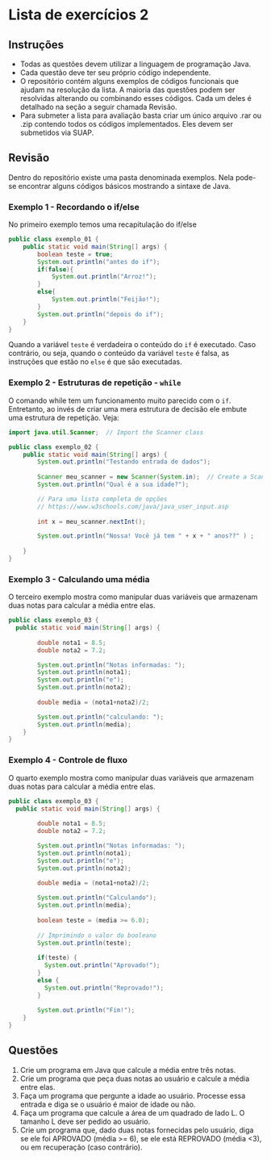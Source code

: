 # Lista de exercícios 2

## Instruções

* Todas as questões devem utilizar a linguagem de programação Java.
* Cada questão deve ter seu próprio código independente.
* O repositório contém alguns exemplos de códigos funcionais que ajudam na resolução da lista. A maioria das questões podem ser resolvidas alterando ou combinando esses códigos. Cada um deles é detalhado na seção a seguir chamada Revisão.
* Para submeter a lista para avaliação basta criar um único arquivo .rar ou .zip contendo todos os códigos implementados. Eles devem ser submetidos via SUAP.
 
## Revisão 

Dentro do repositório existe uma pasta denominada exemplos. Nela pode-se encontrar alguns códigos básicos mostrando a sintaxe de Java.

### Exemplo 1 - Recordando o if/else

No primeiro exemplo temos uma recapitulação do if/else
```java
public class exemplo_01 {
    public static void main(String[] args) {        
        boolean teste = true;
        System.out.println("antes do if");
        if(false){
            System.out.println("Arroz!");
        }
        else{
            System.out.println("Feijão!");  
        }
        System.out.println("depois do if");
    }
}
```

Quando a variável `teste` é verdadeira o conteúdo do `if` é executado. Caso contrário, ou seja, quando o conteúdo da variável `teste` é falsa, as instruções que estão no `else` é que são executadas.

### Exemplo 2 - Estruturas de repetição - `while`

O comando while tem um funcionamento muito parecido com o `if`. Entretanto, ao invés de criar uma mera estrutura de decisão ele embute uma estrutura de repetição. Veja:
```java
import java.util.Scanner;  // Import the Scanner class

public class exemplo_02 {
	public static void main(String[] args) {
        System.out.println("Testando entrada de dados");
        
        Scanner meu_scanner = new Scanner(System.in);  // Create a Scanner object
        System.out.println("Qual é a sua idade?");

        // Para uma lista completa de opções 
        // https://www.w3schools.com/java/java_user_input.asp
        
        int x = meu_scanner.nextInt();  

        System.out.println("Nossa! Você já tem " + x + " anos??" ) ;       
        
    }
}
```


### Exemplo 3 - Calculando uma média

O terceiro exemplo mostra como manipular duas variáveis que armazenam duas notas para calcular a média entre elas.
```java
public class exemplo_03 {
  public static void main(String[] args) {
              
        double nota1 = 8.5;
        double nota2 = 7.2;

        System.out.println("Notas informadas: ");
        System.out.println(nota1);
        System.out.println("e");
        System.out.println(nota2);        
        
        double media = (nota1+nota2)/2;

        System.out.println("calculando: ");
        System.out.println(media);       
    }
}
```



### Exemplo 4 - Controle de fluxo

O quarto exemplo  mostra como manipular duas variáveis que armazenam duas notas para calcular a média entre elas.
```java
public class exemplo_03 {
  public static void main(String[] args) {
        
        double nota1 = 8.5;
        double nota2 = 7.2;

        System.out.println("Notas informadas: ");
        System.out.println(nota1);
        System.out.println("e");
        System.out.println(nota2);         
               
        double media = (nota1+nota2)/2;

        System.out.println("Calculando");
        System.out.println(media);              
        
        boolean teste = (media >= 6.0);
        
        // Imprimindo o valor do booleano
        System.out.println(teste);
        
        if(teste) {
          System.out.println("Aprovado!");
        }
        else {
          System.out.println("Reprovado!");
        }
        
        System.out.println("Fim!");
    }
} 
```


## Questões
1. Crie um programa em Java que calcule a média entre três notas.
1. Crie um programa que peça duas notas ao usuário e calcule a média entre elas.
1. Faça um programa que pergunte a idade ao usuário. Processe essa entrada e diga se o usuário é maior de idade ou não.
1. Faça um programa que calcule a área de um quadrado de lado L. O tamanho L deve ser pedido ao usuário.
1. Crie um programa que, dado duas notas fornecidas pelo usuário, diga se ele foi APROVADO (média >= 6), se ele está REPROVADO (média <3), ou em recuperação (caso contrário).
